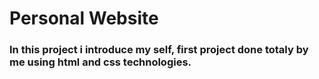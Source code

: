 # Personal Website

### In this project i introduce my self, first project done totaly by me using html and css technologies.